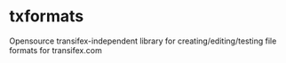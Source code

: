 # txformats
Opensource transifex-independent library for creating/editing/testing file formats for transifex.com
